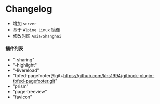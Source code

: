 # Changelog

* 增加 `server`
* 基于 `Alpine Linux` 镜像
* 修改时区 `Asia/Shanghai`

#### 插件列表

* "-sharing"
* "-highlight"
* "-livereload"
* "tbfed-pagefooter@git+https://github.com/khs1994/gitbook-plugin-tbfed-pagefooter.git"
* "prism"
* "page-treeview"
* "favicon"
